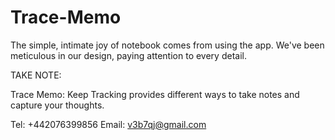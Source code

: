 # Trace-Memo

The simple, intimate joy of notebook comes from using the app. We've been meticulous in our design, paying attention to every detail.

TAKE NOTE:

Trace Memo: Keep Tracking provides different ways to take notes and capture your thoughts.

Tel: +442076399856
Email:  v3b7qj@gmail.com
